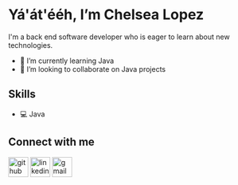 # Yá'át'ééh, I’m Chelsea Lopez

I'm a back end software developer who is eager to learn about new technologies. 

- 🌱 I’m currently learning Java
- 👯 I’m looking to collaborate on Java projects 

## Skills
- 💻 Java

## Connect with me
[<img src='https://cdn.jsdelivr.net/npm/simple-icons@3.0.1/icons/github.svg' alt='github' height='40'>](https://github.com/cgarnenez)  [<img src='https://cdn.jsdelivr.net/npm/simple-icons@3.0.1/icons/linkedin.svg' alt='linkedin' height='40'>](https://www.linkedin.com/in/chelseagarnenez//) [<img src='https://cdn.jsdelivr.net/npm/simple-icons@3.0.1/icons/gmail.svg' alt='gmail' height='40'>](http://cgarnenez@gmail.com)

